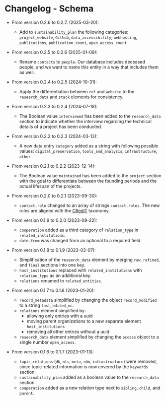 # Changelog - Schema
- From version 0.2.6 to 0.2.7. (2025-03-20):

    - Add to `sustainability_plan` the following categories: `project_website`, `Github`, `data_accessibility`, `webhosting`, `publications`, `publication_count`, `open_access_count`

- From version 0.2.5 to 0.2.6 (2025-01-09):

    - Rename `contacts` to `people`. Our database includes deceased people, and we want to name this entity in a way that includes them as well.

- From version 0.2.4 to 0.2.5 (2024-10-31):

  - Apply the differentiation between `ref` and `website` to the `research_data` and `stack` elements for consistency.

- From version 0.2.3 to 0.2.4 (2024-07-18):

  - The Boolean value `interviewed` has been added to the `research_data` section to indicate whether the interview regarding the technical details of a project has been conducted.

- From version 0.2.2 to 0.2.3 (2024-03-12):

  - A new data entry `category` added as a string with following possible values: `digital_preservation`, `tools_and_analysis`, `infrastructure`, `other`

- From version 0.2.1 to 0.2.2 (2023-12-14):

  - The Boolean value `maintained` has been added to the `project` section with the goal to differentiate between the founding periods and the actual lifespan of the projects.

- From version 0.2.0 to 0.2.1 (2023-09-30):

  - `contact.role` changed to an array of strings `contact.roles`. The new roles are aligned with the [CRediT](https://credit.niso.org/) taxonomy.

- From version 0.1.9 to 0.2.0 (2023-09-22):

  - `cooperation` added as a third category of `relation_type` in `related_institutions`.
  - `date.from` was changed from an optional to a required field.

- From version 0.1.8 to 0.1.9 (2023-03-07):

  - Simplification of the `research_data` element by merging `raw`, `refined`, and `final` sections into one key.
  - `host_institutions` replaced with `related_institutions` with `relation_type` as an additional key.
  - `relations` renamed to `related_entities`.

- From version 0.1.7 to 0.1.8 (2023-01-20):

  - `record_metadata` simplified by changing the object `record_modified` to a string `last_edited_on`.
  - `relations` element simplified by:
    - allowing only entries with a uuid
    - moving parent organizations to a new separate element `host_institutions`
    - removing all other entries without a uuid
  - `research_data` element simplified by changing the `access` object to a single number `open_access`.

- From version 0.1.6 to 0.1.7 (2023-01-13):

  - `topic_relations` (`dh`, `nls`, `meta`, `rdm`, `infrastructure`) were removed, since topic-related information is now covered by the `keywords` section.
  - `sustainability_plan` added as a boolean value to the `research_data` section.
  - `cooperation` added as a new relation type next to `sibling`, `child`, and `parent`.
